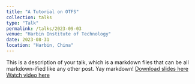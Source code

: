 ```yaml
---
title: "A Tutorial on OTFS"
collection: talks
type: "Talk"
permalink: /talks/2023-09-03
venue: "Harbin Institute of Technology"
date: 2023-08-31
location: "Harbin, China"
---
```


This is a description of your talk, which is a markdown files that can be all markdown-ified like any other post. Yay markdown!
[Download slides here](http://academicpages.github.io/files/paper1.pdf)
[Watch video here](https://www.bilibili.com/video/BV1wN4y1X7a7/?spm_id_from=333.999.0.0)
